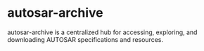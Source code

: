 # autosar-archive
autosar-archive is a centralized hub for accessing, exploring, and downloading AUTOSAR specifications and resources.
